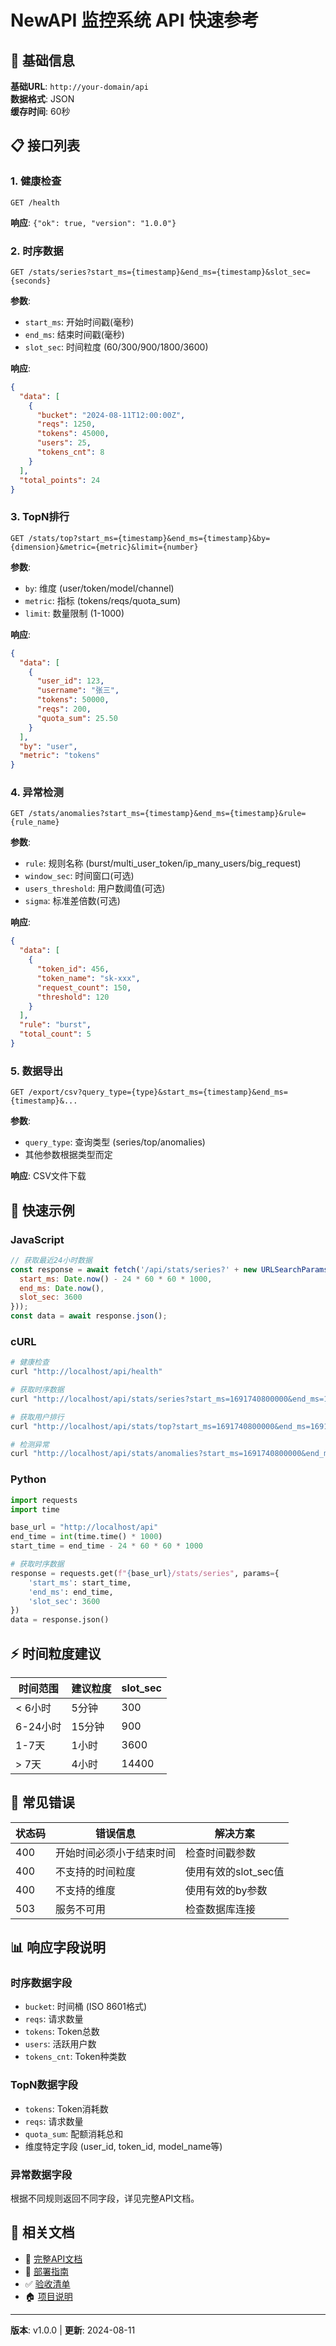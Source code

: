 # NewAPI 监控系统 API 快速参考

## 🚀 基础信息

**基础URL**: `http://your-domain/api`  
**数据格式**: JSON  
**缓存时间**: 60秒  

## 📋 接口列表

### 1. 健康检查
```
GET /health
```
**响应**: `{"ok": true, "version": "1.0.0"}`

### 2. 时序数据
```
GET /stats/series?start_ms={timestamp}&end_ms={timestamp}&slot_sec={seconds}
```
**参数**:
- `start_ms`: 开始时间戳(毫秒)
- `end_ms`: 结束时间戳(毫秒)  
- `slot_sec`: 时间粒度 (60/300/900/1800/3600)

**响应**:
```json
{
  "data": [
    {
      "bucket": "2024-08-11T12:00:00Z",
      "reqs": 1250,
      "tokens": 45000,
      "users": 25,
      "tokens_cnt": 8
    }
  ],
  "total_points": 24
}
```

### 3. TopN排行
```
GET /stats/top?start_ms={timestamp}&end_ms={timestamp}&by={dimension}&metric={metric}&limit={number}
```
**参数**:
- `by`: 维度 (user/token/model/channel)
- `metric`: 指标 (tokens/reqs/quota_sum)
- `limit`: 数量限制 (1-1000)

**响应**:
```json
{
  "data": [
    {
      "user_id": 123,
      "username": "张三",
      "tokens": 50000,
      "reqs": 200,
      "quota_sum": 25.50
    }
  ],
  "by": "user",
  "metric": "tokens"
}
```

### 4. 异常检测
```
GET /stats/anomalies?start_ms={timestamp}&end_ms={timestamp}&rule={rule_name}
```
**参数**:
- `rule`: 规则名称 (burst/multi_user_token/ip_many_users/big_request)
- `window_sec`: 时间窗口(可选)
- `users_threshold`: 用户数阈值(可选)
- `sigma`: 标准差倍数(可选)

**响应**:
```json
{
  "data": [
    {
      "token_id": 456,
      "token_name": "sk-xxx",
      "request_count": 150,
      "threshold": 120
    }
  ],
  "rule": "burst",
  "total_count": 5
}
```

### 5. 数据导出
```
GET /export/csv?query_type={type}&start_ms={timestamp}&end_ms={timestamp}&...
```
**参数**:
- `query_type`: 查询类型 (series/top/anomalies)
- 其他参数根据类型而定

**响应**: CSV文件下载

## 🔧 快速示例

### JavaScript
```javascript
// 获取最近24小时数据
const response = await fetch('/api/stats/series?' + new URLSearchParams({
  start_ms: Date.now() - 24 * 60 * 60 * 1000,
  end_ms: Date.now(),
  slot_sec: 3600
}));
const data = await response.json();
```

### cURL
```bash
# 健康检查
curl "http://localhost/api/health"

# 获取时序数据
curl "http://localhost/api/stats/series?start_ms=1691740800000&end_ms=1691827200000&slot_sec=300"

# 获取用户排行
curl "http://localhost/api/stats/top?start_ms=1691740800000&end_ms=1691827200000&by=user&metric=tokens&limit=10"

# 检测异常
curl "http://localhost/api/stats/anomalies?start_ms=1691740800000&end_ms=1691827200000&rule=burst"
```

### Python
```python
import requests
import time

base_url = "http://localhost/api"
end_time = int(time.time() * 1000)
start_time = end_time - 24 * 60 * 60 * 1000

# 获取时序数据
response = requests.get(f"{base_url}/stats/series", params={
    'start_ms': start_time,
    'end_ms': end_time,
    'slot_sec': 3600
})
data = response.json()
```

## ⚡ 时间粒度建议

| 时间范围 | 建议粒度 | slot_sec |
|---------|---------|----------|
| < 6小时 | 5分钟 | 300 |
| 6-24小时 | 15分钟 | 900 |
| 1-7天 | 1小时 | 3600 |
| > 7天 | 4小时 | 14400 |

## 🚨 常见错误

| 状态码 | 错误信息 | 解决方案 |
|--------|----------|----------|
| 400 | 开始时间必须小于结束时间 | 检查时间戳参数 |
| 400 | 不支持的时间粒度 | 使用有效的slot_sec值 |
| 400 | 不支持的维度 | 使用有效的by参数 |
| 503 | 服务不可用 | 检查数据库连接 |

## 📊 响应字段说明

### 时序数据字段
- `bucket`: 时间桶 (ISO 8601格式)
- `reqs`: 请求数量
- `tokens`: Token总数
- `users`: 活跃用户数
- `tokens_cnt`: Token种类数

### TopN数据字段
- `tokens`: Token消耗数
- `reqs`: 请求数量
- `quota_sum`: 配额消耗总和
- 维度特定字段 (user_id, token_id, model_name等)

### 异常数据字段
根据不同规则返回不同字段，详见完整API文档。

## 🔗 相关文档

- 📖 [完整API文档](./API_DOCUMENTATION.md)
- 🚀 [部署指南](./DEPLOYMENT.md)
- ✅ [验收清单](./ACCEPTANCE_CHECKLIST.md)
- 🏠 [项目说明](./README.md)

---

**版本**: v1.0.0 | **更新**: 2024-08-11
